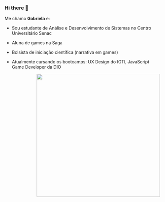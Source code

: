 ### Hi there 👋


Me chamo **Gabriela** e:



- Sou estudante de Análise e Desenvolvimento de Sistemas no Centro Universitário Senac

  

- Aluna de games na Saga

  

- Bolsista de iniciação científica  (narrativa em games)

  

- Atualmente cursando os bootcamps: UX Design do IGTI, JavaScript Game Developer da DIO


<img align="right" src="https://octocat-generator-assets.githubusercontent.com/my-octocat-1615938271359.png" width="400px">
